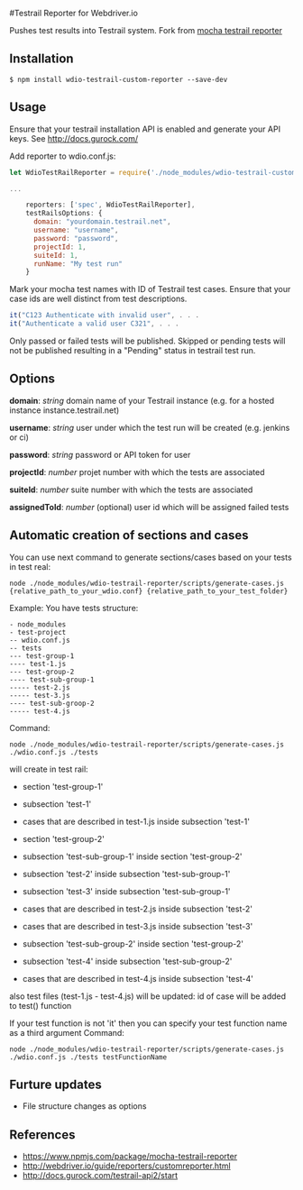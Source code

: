 #Testrail Reporter for Webdriver.io

Pushes test results into Testrail system.
Fork from [mocha testrail reporter](https://www.npmjs.com/package/mocha-testrail-reporter)

## Installation

```shell
$ npm install wdio-testrail-custom-reporter --save-dev
```

## Usage
Ensure that your testrail installation API is enabled and generate your API keys. See http://docs.gurock.com/

Add reporter to wdio.conf.js:

```Javascript
let WdioTestRailReporter = require('./node_modules/wdio-testrail-custom-reporter/lib/wdio-testrail-reporter');

...

    reporters: ['spec', WdioTestRailReporter],
    testRailsOptions: {
      domain: "yourdomain.testrail.net",
      username: "username",
      password: "password",
      projectId: 1,
      suiteId: 1,
      runName: "My test run"
    }
```


Mark your mocha test names with ID of Testrail test cases. Ensure that your case ids are well distinct from test descriptions.
 
```Javascript
it("C123 Authenticate with invalid user", . . .
it("Authenticate a valid user C321", . . .
```

Only passed or failed tests will be published. Skipped or pending tests will not be published resulting in a "Pending" status in testrail test run.

## Options

**domain**: *string* domain name of your Testrail instance (e.g. for a hosted instance instance.testrail.net)

**username**: *string* user under which the test run will be created (e.g. jenkins or ci)

**password**: *string* password or API token for user

**projectId**: *number* projet number with which the tests are associated

**suiteId**: *number* suite number with which the tests are associated

**assignedToId**: *number* (optional) user id which will be assigned failed tests

## Automatic creation of sections and cases
You can use next command to generate sections/cases based on your tests in test real:
```shell
node ./node_modules/wdio-testrail-reporter/scripts/generate-cases.js {relative_path_to_your_wdio.conf} {relative_path_to_your_test_folder}
```
Example:
You have tests structure:
```
- node_modules
- test-project
-- wdio.conf.js
-- tests
--- test-group-1
---- test-1.js
--- test-group-2
---- test-sub-group-1
----- test-2.js
----- test-3.js
---- test-sub-groop-2
----- test-4.js
```
Command:
```shell
node ./node_modules/wdio-testrail-reporter/scripts/generate-cases.js ./wdio.conf.js ./tests
```
will create in test rail:
- section 'test-group-1'
- subsection 'test-1'
- cases that are described in test-1.js inside subsection 'test-1'

- section 'test-group-2'
- subsection 'test-sub-group-1' inside section 'test-group-2'
- subsection 'test-2' inside subsection 'test-sub-group-1'
- subsection 'test-3' inside subsection 'test-sub-group-1'
- cases that are described in test-2.js inside subsection 'test-2'
- cases that are described in test-3.js inside subsection 'test-3'

- subsection 'test-sub-group-2' inside section 'test-group-2'
- subsection 'test-4' inside subsection 'test-sub-group-2'
- cases that are described in test-4.js inside subsection 'test-4'

also test files (test-1.js - test-4.js) will be updated: id of case will be added to test() function

If your test function is not 'it' then you can specify your test function name as a third argument
Command:
```shell
node ./node_modules/wdio-testrail-reporter/scripts/generate-cases.js ./wdio.conf.js ./tests testFunctionName
```

## Furture updates
- File structure changes as options 

## References
- https://www.npmjs.com/package/mocha-testrail-reporter
- http://webdriver.io/guide/reporters/customreporter.html
- http://docs.gurock.com/testrail-api2/start